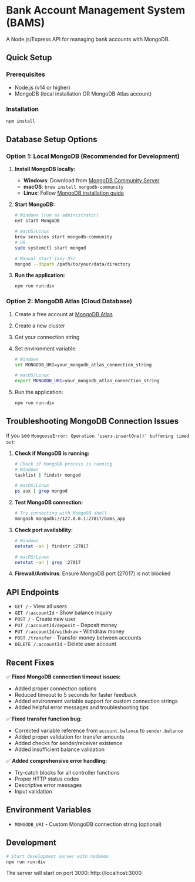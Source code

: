 # Bank Account Management System (BAMS)

A Node.js/Express API for managing bank accounts with MongoDB.

## Quick Setup

### Prerequisites

- Node.js (v14 or higher)
- MongoDB (local installation OR MongoDB Atlas account)

### Installation

```bash
npm install
```

## Database Setup Options

### Option 1: Local MongoDB (Recommended for Development)

1. **Install MongoDB locally:**

   - **Windows**: Download from [MongoDB Community Server](https://www.mongodb.com/try/download/community)
   - **macOS**: `brew install mongodb-community`
   - **Linux**: Follow [MongoDB installation guide](https://docs.mongodb.com/manual/administration/install-community/)

2. **Start MongoDB:**

   ```bash
   # Windows (run as administrator)
   net start MongoDB

   # macOS/Linux
   brew services start mongodb-community
   # OR
   sudo systemctl start mongod

   # Manual start (any OS)
   mongod --dbpath /path/to/your/data/directory
   ```

3. **Run the application:**
   ```bash
   npm run run:div
   ```

### Option 2: MongoDB Atlas (Cloud Database)

1. Create a free account at [MongoDB Atlas](https://www.mongodb.com/atlas)
2. Create a new cluster
3. Get your connection string
4. Set environment variable:

   ```bash
   # Windows
   set MONGODB_URI=your_mongodb_atlas_connection_string

   # macOS/Linux
   export MONGODB_URI=your_mongodb_atlas_connection_string
   ```

5. Run the application:
   ```bash
   npm run run:div
   ```

## Troubleshooting MongoDB Connection Issues

If you see `MongooseError: Operation 'users.insertOne()' buffering timed out`:

1. **Check if MongoDB is running:**

   ```bash
   # Check if MongoDB process is running
   # Windows
   tasklist | findstr mongod

   # macOS/Linux
   ps aux | grep mongod
   ```

2. **Test MongoDB connection:**

   ```bash
   # Try connecting with MongoDB shell
   mongosh mongodb://127.0.0.1:27017/bams_app
   ```

3. **Check port availability:**

   ```bash
   # Windows
   netstat -an | findstr :27017

   # macOS/Linux
   netstat -an | grep :27017
   ```

4. **Firewall/Antivirus**: Ensure MongoDB port (27017) is not blocked

## API Endpoints

- `GET /` - View all users
- `GET /:accountId` - Show balance inquiry
- `POST /` - Create new user
- `PUT /:accountId/deposit` - Deposit money
- `PUT /:accountId/withdraw` - Withdraw money
- `POST /transfer` - Transfer money between accounts
- `DELETE /:accountId` - Delete user account

## Recent Fixes

✅ **Fixed MongoDB connection timeout issues:**

- Added proper connection options
- Reduced timeout to 5 seconds for faster feedback
- Added environment variable support for custom connection strings
- Added helpful error messages and troubleshooting tips

✅ **Fixed transfer function bug:**

- Corrected variable reference from `account.balance` to `sender.balance`
- Added proper validation for transfer amounts
- Added checks for sender/receiver existence
- Added insufficient balance validation

✅ **Added comprehensive error handling:**

- Try-catch blocks for all controller functions
- Proper HTTP status codes
- Descriptive error messages
- Input validation

## Environment Variables

- `MONGODB_URI` - Custom MongoDB connection string (optional)

## Development

```bash
# Start development server with nodemon
npm run run:div
```

The server will start on port 3000: http://localhost:3000
